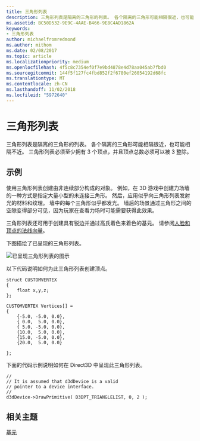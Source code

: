```yaml
---
title: 三角形列表
description: 三角形列表是隔离的三角形的列表。 各个隔离的三角形可能相隔很近，也可能相隔不近。 三角形列表必须至少拥有 3 个顶点，并且顶点总数必须可以被 3 整除。
ms.assetid: BC50D532-9E9C-4AAE-B466-9E8C4AD1862A
keywords:
- 三角形列表
author: michaelfromredmond
ms.author: mithom
ms.date: 02/08/2017
ms.topic: article
ms.localizationpriority: medium
ms.openlocfilehash: 4f5c8c7354ef0f7e9bd4878e4d78aa045ab7fbd0
ms.sourcegitcommit: 144f5f127fc4fbd852f2f6780ef26054192d68fc
ms.translationtype: MT
ms.contentlocale: zh-CN
ms.lasthandoff: 11/02/2018
ms.locfileid: "5972640"
---
```

# <a name="triangle-lists"></a>三角形列表


三角形列表是隔离的三角形的列表。 各个隔离的三角形可能相隔很近，也可能相隔不近。 三角形列表必须至少拥有 3 个顶点，并且顶点总数必须可以被 3 整除。

## <a name="span-idexamplespanspan-idexamplespanspan-idexamplespanexample"></a><span id="Example"></span><span id="example"></span><span id="EXAMPLE"></span>示例


使用三角形列表创建由非连续部分构成的对象。 例如，在 3D 游戏中创建力场墙的一种方式是指定大量小型的未连接三角形。 然后，应用似乎向三角形列表发射光的材料和纹理。 墙中的每个三角形似乎都发光。 墙后的场景通过三角形之间的空隙变得部分可见，因为玩家在查看力场时可能需要获得此效果。

三角形列表还可用于创建具有锐边并通过高氏着色来着色的基元。 请参阅[人脸和顶点的法线向量](face-and-vertex-normal-vectors.md)。

下图描绘了已呈现的三角形列表。

![已呈现三角形列表的图示](images/trilist.png)

以下代码说明如何为此三角形列表创建顶点。

```
struct CUSTOMVERTEX
{
    float x,y,z;
};

CUSTOMVERTEX Vertices[] = 
{
    {-5.0, -5.0, 0.0},
    { 0.0,  5.0, 0.0},
    { 5.0, -5.0, 0.0},
    {10.0,  5.0, 0.0},
    {15.0, -5.0, 0.0},
    {20.0,  5.0, 0.0}

};
```

下面的代码示例说明如何在 Direct3D 中呈现此三角形列表。

```
//
// It is assumed that d3dDevice is a valid
// pointer to a device interface.
//
d3dDevice->DrawPrimitive( D3DPT_TRIANGLELIST, 0, 2 );
```

## <a name="span-idrelated-topicsspanrelated-topics"></a><span id="related-topics"></span>相关主题


[基元](primitives.md)

 

 




